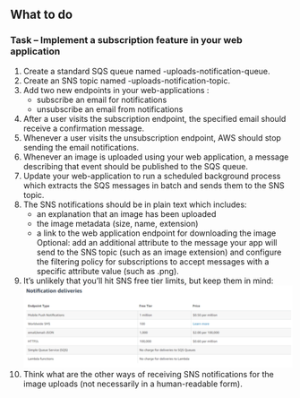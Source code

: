 ## What to do

### Task – Implement a subscription feature in your web application

1. Create a standard SQS queue named <ProjectName>-uploads-notification-queue.
2. Create an SNS topic named <ProjectName>-uploads-notification-topic.
3. Add two new endpoints in your web-applications :
   - subscribe an email for notifications
   - unsubscribe an email from notifications
4. After a user visits the subscription endpoint, the specified email should receive a confirmation message.
5. Whenever a user visits the unsubscription endpoint, AWS should stop sending the email notifications.
6. Whenever an image is uploaded using your web application, a message describing that event should be published to the SQS queue.
7. Update your web-application to run a scheduled background process which extracts the SQS messages in batch and sends them to the SNS topic.
8. The SNS notifications should be in plain text which includes:
   - an explanation that an image has been uploaded
   - the image metadata (size, name, extension)
   - a link to the web application endpoint for downloading the image
   Optional: add an additional attribute to the message your app will send to the SNS topic (such as an image extension) and configure the filtering policy for subscriptions to accept messages with a specific attribute value (such as .png).
9. It’s unlikely that you’ll hit SNS free tier limits, but keep them in mind:
![](images/sns_free_tier_limits.png)
10. Think what are the other ways of receiving SNS notifications for the image uploads (not necessarily in a human-readable form).